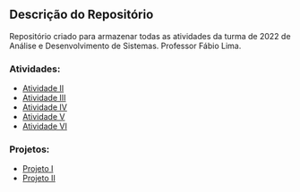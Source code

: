 ## Descrição do Repositório
Repositório criado para armazenar todas as atividades da turma de 2022 de Análise e Desenvolvimento de Sistemas. Professor Fábio Lima.

### Atividades:
<ul>
  <li><a href="https://github.com/jeffersonxavi/web2-2021.1-1/tree/AtividadeII">Atividade II</a></li>
  <li><a href="https://github.com/jeffersonxavi/web2-2021.1-1/tree/AtividadeIII">Atividade III</a></li>
  <li><a href="https://github.com/jeffersonxavi/web2-2021.1-1/tree/AtividadeIV-correção">Atividade IV</a></li>
  <li><a href="https://github.com/jeffersonxavi/web2-2021.1-1/tree/AtividadeV">Atividade V</a></li>
  <li><a href="https://github.com/jeffersonxavi/web2-2021.1-1/tree/AtividadeVI">Atividade VI</a></li>
</ul>

### Projetos:
<ul>
  <li><a href="https://github.com/jeffersonxavi/web2-2021.1-1/tree/Projeto1-2unidade-Entrega2">Projeto I</a></li>
  <li><a href="https://github.com/jeffersonxavi/web2-2021.1-1/tree/ProjetoII-backend">Projeto II </a></li>
</ul>
